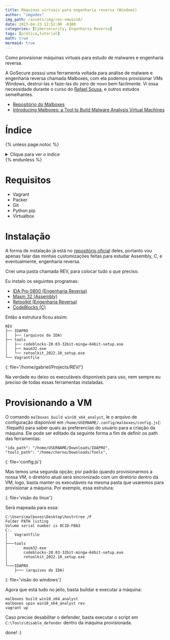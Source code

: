 ```yaml
---
title: Máquinas virtuais para engenharia reversa (Windows) 
author: "imgodes"
img_path: /assets/img/rev-vmwin10/
date: 2023-04-23 12:52:00 -0300
categories: [Cybersecurity, Engenharia Reversa]
tags: [prática,tutorial]
math: true
mermaid: true
---
```


Como provisionar máquinas virtuais para estudo de malwares e engenharia reversa.

A GoSecure possui uma ferramenta voltada para análise de malware e engenharia reversa chamada Malboxes, com ela podemos provisionar VMs Windows, destruí-las e faze-las do zero de novo bem facilmente. Vi essa necessidade durante o curso do [Rafael Sousa](https://www.instagram.com/hackingnaweboficial/), e outros estudos semelhantes.

- [Repositório do Malboxes](https://github.com/GoSecure/malboxes)
- [Introducing Malboxes: a Tool to Build Malware Analysis Virtual Machines](https://www.gosecure.net/blog/2017/02/16/introducing-malboxes-a-tool-to-build-malware-analysis-virtual-machines/)

# Índice
{% unless page.notoc %}
<details>
<summary> Clique para ver o índice </summary>
<div id="inline_toc" markdown="1">

* TOC
{:toc}

</div>
</details>
{% endunless %}

# Requisitos
- Vagrant
- Packer
- Git 
- Python pip
- Virtualbox 

# Instalação
A forma de instalação já está no [repositório oficial](https://github.com/GoSecure/malboxes#installation) deles, portanto vou apenas falar das minhas customizações feitas para estudar Assembly, C, e eventualmente, engenharia reversa.

Criei uma pasta chamada REV, para colocar tudo o que preciso.

Eu instalo os seguintes programas:
- [IDA Pro 0800 (Engenharia Reversa)](https://hex-rays.com/ida-pro/)
- [Masm 32 (Assembly)](https://www.masm32.com/download.htm)
- [Retoolkit (Engenharia Reversa)](https://github.com/mentebinaria/retoolkit)
- [CodeBlocks (C)](https://www.codeblocks.org/)

Então a estrutura ficou assim: 
```
REV
├── IDAPRO
│   ├── (arquivos do IDA)
├── tools
│   ├── codeblocks-20.03-32bit-mingw-64bit-setup.exe
│   ├── masm32.exe
│   └── retoolkit_2022.10_setup.exe
└── Vagrantfile
```
{: file='/home/gabriel/Projects/REV/'}

Na verdade eu deixo os executáveis disponíveis para uso, nem sempre eu preciso de todas essas ferramentas instaladas.

# Provisionando a VM

O comando `malboxes build win10_x64_analyst`, le o arquivo de configuração disponível em `/home/USERNAME/.config/malboxes/config.js`{: .filepath} para saber quais as preferencias do usuário para a criação da máquina. Ele pode ser editado da seguinte forma a fim de definir os path das ferramentas:
```
"ida_path": "/home/USERNAME/Downloads/IDAPRO",
"tools_path": "/home/cherno/Downloads/Tools",
```
{: file='config.js'}

Mas temos uma segunda opção; por padrão quando provisionarmos a nossa VM, o diretório atual será sincronizado com um diretório dentro da VM, logo, basta manter os executáveis na mesma pasta que usaremos para provisionar a máquina. Por exemplo, essa estrutura:

{: file='visão do linux'}

Será mapeada para essa:
```
C:\Users\malboxes\Desktop\host>tree /F
Folder PATH listing
Volume serial number is 0C1D-FBA3
C:.
│   Vagrantfile
│
├───tools
│       masm32.exe
│       codeblocks-20.03-32bit-mingw-64bit-setup.exe
│       retoolkit_2022.10_setup.exe
│
└───IDAPRO
    ├─── (arquivos do IDA)
```
{: file='visão do windows'}

Agora que está tudo no jeito, basta buildar e executar a máquina:
```shell
malboxes build win10_x64_analyst
malboxes spin win10_x64_analyst rev
vagrant up
```

Caso precise desabilitar o defender, basta executar o script em `C:\Tools\disable_defender` dentro da máquina provisionada.

done! :)
